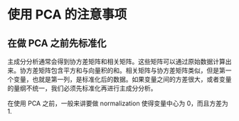 
# 使用 PCA 的注意事项


## 在做 PCA 之前先标准化

主成分分析通常会得到协方差矩阵和相关矩阵。这些矩阵可以通过原始数据计算出来。协方差矩阵包含平方和与向量积的和。相关矩阵与协方差矩阵类似，但是第一个变量，也就是第一列，是标准化后的数据。如果变量之间的方差很大，或者变量的量纲不统一，我们必须先标准化再进行主成分分析。

在使用 PCA 之前，一般来讲要做 normalization 使得变量中心为 0，而且方差为 1.
